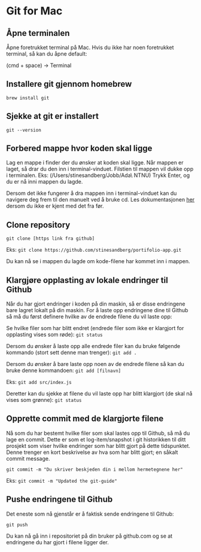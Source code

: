 # Git for Mac


## Åpne terminalen
Åpne foretrukket terminal på Mac.
Hvis du ikke har noen foretrukket terminal, så kan du åpne default: 

(cmd + space) -> Terminal


<!--- ## Installere homebrew
[Homebrew dokumentasjon](https://brew.sh/)

`/bin/bash -c "$(curl -fsSL https://raw.githubusercontent.com/Homebrew/install/HEAD/install.sh)"`
-->

## Installere git gjennom homebrew
`brew install git`

## Sjekke at git er installert
`git --version`


## Forbered mappe hvor koden skal ligge
Lag en mappe i finder der du ønsker at koden skal ligge.
Når mappen er laget, så drar du den inn i terminal-vinduet. 
Filstien til mappen vil dukke opp i terminalen. Eks: (/Users/stinesandberg/Jobb/Ada\ NTNU)
Trykk Enter, og du er nå inni mappen du lagde.

Dersom det ikke fungerer å dra mappen inn i terminal-vinduet kan du navigere deg frem til den manuelt ved å bruke cd. Les dokumentasjonen [her](https://www.macworld.com/article/221277/command-line-navigating-files-folders-mac-terminal.html) dersom du ikke er kjent med det fra før. 

## Clone repository
`git clone [https link fra github]`

Eks:
`git clone https://github.com/stinesandberg/portifolio-app.git`

Du kan nå se i mappen du lagde om kode-filene har kommet inn i mappen.


## Klargjøre opplasting av lokale endringer til Github
Når du har gjort endringer i koden på din maskin, så er disse endringene bare lagret lokalt på din maskin. 
For å laste opp endringene dine til Github så må du først definere hvilke av de endrede filene du vil laste opp: 

Se hvilke filer som har blitt endret (endrede filer som ikke er klargjort for opplasting vises som røde):
`git status`

Dersom du ønsker å laste opp alle endrede filer kan du bruke følgende kommando (stort sett denne man trenger): 
`git add .`

Dersom du ønsker å bare laste opp noen av de endrede filene så kan du bruke denne kommandoen:
`git add [filnavn]`

Eks: 
`git add src/index.js`

Deretter kan du sjekke at filene du vil laste opp har blitt klargjort (de skal nå vises som grønne):
`git status`


## Opprette commit med de klargjorte filene
Nå som du har bestemt hvilke filer som skal lastes opp til Github, så må du lage en commit.
Dette er som et log-item/snapshot i git historikken til ditt prosjekt som viser hvilke endringer som har blitt gjort på dette tidspunktet. 
Denne trenger en kort beskrivelse av hva som har blitt gjort; en såkalt commit message.

`git commit -m "Du skriver beskjeden din i mellom hermetegnene her"`

Eks: 
`git commit -m "Updated the git-guide"`


## Pushe endringene til Github
Det eneste som nå gjenstår er å faktisk sende endringene til Github: 

`git push`

Du kan nå gå inn i repositoriet på din bruker på github.com og se at endringene du har gjort i filene ligger der. 
